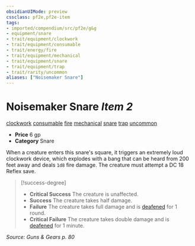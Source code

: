 ```yaml
---
obsidianUIMode: preview
cssclass: pf2e,pf2e-item
tags:
- imported/compendium/src/pf2e/g&g
- equipment/snare
- trait/equipment/clockwork
- trait/equipment/consumable
- trait/energy/fire
- trait/equipment/mechanical
- trait/equipment/snare
- trait/equipment/trap
- trait/rarity/uncommon
aliases: ["Noisemaker Snare"]
---
```

# Noisemaker Snare *Item 2*  
[clockwork](clockwork-g-g.md)  [consumable](consumable.md)  [fire](fire.md)  [mechanical](mechanical.md)  [snare](snare.md)  [trap](trap.md)  [uncommon](uncommon.md)  

- **Price** 6 gp
- **Category** Snare

When a creature enters this snare's square, it triggers an extremely loud clockwork device, which explodes with a bang that can be heard from 200 feet away and deals `1d8` fire damage. The creature must attempt a DC 18 Reflex save.

> [!success-degree] 
> - **Critical Success** The creature is unaffected.
> - **Success** The creature takes half damage.
> - **Failure** The creature takes full damage and is [deafened](conditions.md#Deafened) for 1 round.
> - **Critical Failure** The creature takes double damage and is [deafened](conditions.md#Deafened) for 1 minute.

*Source: Guns & Gears p. 80*